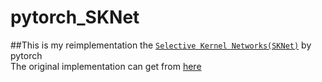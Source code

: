 # pytorch_SKNet
##This is my reimplementation the [`Selective Kernel Networks(SKNet)`](https://arxiv.org/pdf/1903.06586.pdf) by pytorch<br>
The original implementation can get from [here](https://github.com/implus/SKNet "the implementation by caffe")
